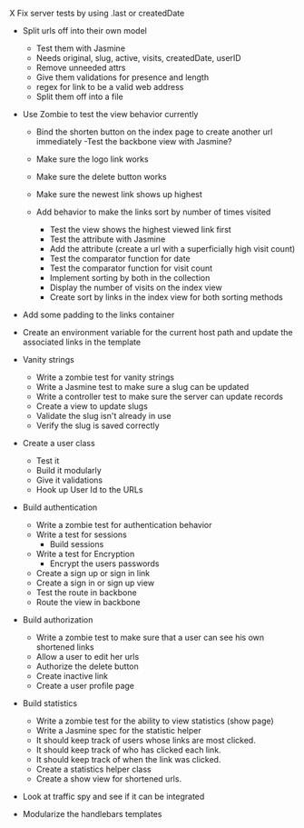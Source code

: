 X Fix server tests by using .last or createdDate









- Split urls off into their own model
  - Test them with Jasmine
  - Needs original, slug, active, visits, createdDate, userID
  - Remove unneeded attrs 
  - Give them validations for presence and length
  - regex for link to be a valid web address
  - Split them off into a file


- Use Zombie to test the view behavior currently
  - Bind the shorten button on the index page to create another url immediately
    -Test the backbone view with Jasmine?

  - Make sure the logo link works
  - Make sure the delete button works
  - Make sure the newest link shows up highest

  - Add behavior to make the links sort by number of times visited
    - Test the view shows the highest viewed link first
    - Test the attribute with Jasmine
    - Add the attribute (create a url with a superficially high visit count)
    - Test the comparator function for date
    - Test the comparator function for visit count
    - Implement sorting by both in the collection
    - Display the number of visits on the index view
    - Create sort by links in the index view for both sorting methods


- Add some padding to the links container
- Create an environment variable for the current host path and update the 
  associated links in the template

- Vanity strings
  - Write a zombie test for vanity strings
  - Write a Jasmine test to make sure a slug can be updated
  - Write a controller test to make sure the server can update records
  - Create a view to update slugs
  - Validate the slug isn't already in use
  - Verify the slug is saved correctly

- Create a user class
  - Test it
  - Build it modularly
  - Give it validations
  - Hook up User Id to the URLs

- Build authentication
  - Write a zombie test for authentication behavior
  - Write a test for sessions
    - Build sessions
  - Write a test for Encryption
    - Encrypt the users passwords
  - Create a sign up or sign in link
  - Create a sign in or sign up view
  - Test the route in backbone
  - Route the view in backbone

- Build authorization
  - Write a zombie test to make sure that a user can see his own shortened links
  - Allow a user to edit her urls
  - Authorize the delete button
  - Create inactive link
  - Create a user profile page

- Build statistics
  - Write a zombie test for the ability to view statistics (show page)
  - Write a Jasmine spec for the statistic helper
  - It should keep track of users whose links are most clicked.
  - It should keep track of who has clicked each link.
  - It should keep track of when the link was clicked.
  - Create a statistics helper class
  - Create a show view for shortened urls.


- Look at traffic spy and see if it can be integrated
- Modularize the handlebars templates

